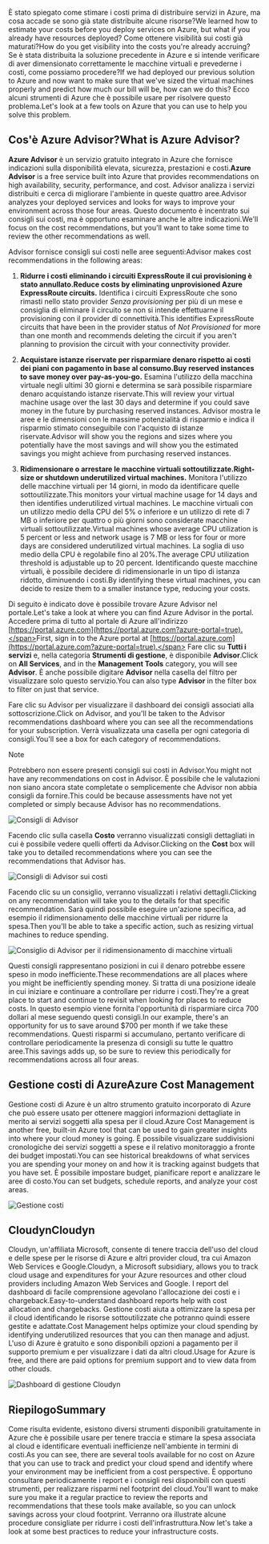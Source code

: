 <span data-ttu-id="85027-101">È stato spiegato come stimare i costi prima di distribuire servizi in Azure, ma cosa accade se sono già state distribuite alcune risorse?</span><span class="sxs-lookup"><span data-stu-id="85027-101">We learned how to estimate your costs before you deploy services on Azure, but what if you already have resources deployed?</span></span> <span data-ttu-id="85027-102">Come ottenere visibilità sui costi già maturati?</span><span class="sxs-lookup"><span data-stu-id="85027-102">How do you get visibility into the costs you're already accruing?</span></span> <span data-ttu-id="85027-103">Se è stata distribuita la soluzione precedente in Azure e si intende verificare di aver dimensionato correttamente le macchine virtuali e prevederne i costi, come possiamo procedere?</span><span class="sxs-lookup"><span data-stu-id="85027-103">If we had deployed our previous solution to Azure and now want to make sure that we've sized the virtual machines properly and predict how much our bill will be, how can we do this?</span></span> <span data-ttu-id="85027-104">Ecco alcuni strumenti di Azure che è possibile usare per risolvere questo problema.</span><span class="sxs-lookup"><span data-stu-id="85027-104">Let's look at a few tools on Azure that you can use to help you solve this problem.</span></span>

## <a name="what-is-azure-advisor"></a><span data-ttu-id="85027-105">Cos'è Azure Advisor?</span><span class="sxs-lookup"><span data-stu-id="85027-105">What is Azure Advisor?</span></span> 

<span data-ttu-id="85027-106">**Azure Advisor** è un servizio gratuito integrato in Azure che fornisce indicazioni sulla disponibilità elevata, sicurezza, prestazioni e costi.</span><span class="sxs-lookup"><span data-stu-id="85027-106">**Azure Advisor** is a free service built into Azure that provides recommendations on high availability, security, performance, and cost.</span></span> <span data-ttu-id="85027-107">Advisor analizza i servizi distribuiti e cerca di migliorare l'ambiente in queste quattro aree.</span><span class="sxs-lookup"><span data-stu-id="85027-107">Advisor analyzes your deployed services and looks for ways to improve your environment across those four areas.</span></span> <span data-ttu-id="85027-108">Questo documento è incentrato sui consigli sui costi, ma è opportuno esaminare anche le altre indicazioni.</span><span class="sxs-lookup"><span data-stu-id="85027-108">We'll focus on the cost recommendations, but you'll want to take some time to review the other recommendations as well.</span></span>

<span data-ttu-id="85027-109">Advisor fornisce consigli sui costi nelle aree seguenti:</span><span class="sxs-lookup"><span data-stu-id="85027-109">Advisor makes cost recommendations in the following areas:</span></span> 

1. <span data-ttu-id="85027-110">**Ridurre i costi eliminando i circuiti ExpressRoute il cui provisioning è stato annullato.**</span><span class="sxs-lookup"><span data-stu-id="85027-110">**Reduce costs by eliminating unprovisioned Azure ExpressRoute circuits.**</span></span> 
    <span data-ttu-id="85027-111">Identifica i circuiti ExpressRoute che sono rimasti nello stato provider *Senza provisioning* per più di un mese e consiglia di eliminare il circuito se non si intende effettuarne il provisioning con il provider di connettività.</span><span class="sxs-lookup"><span data-stu-id="85027-111">This identifies ExpressRoute circuits that have been in the provider status of *Not Provisioned* for more than one month and recommends deleting the circuit if you aren't planning to provision the circuit with your connectivity provider.</span></span>

2. <span data-ttu-id="85027-112">**Acquistare istanze riservate per risparmiare denaro rispetto ai costi dei piani con pagamento in base al consumo.**</span><span class="sxs-lookup"><span data-stu-id="85027-112">**Buy reserved instances to save money over pay-as-you-go.**</span></span> 
    <span data-ttu-id="85027-113">Esamina l'utilizzo della macchina virtuale negli ultimi 30 giorni e determina se sarà possibile risparmiare denaro acquistando istanze riservate.</span><span class="sxs-lookup"><span data-stu-id="85027-113">This will review your virtual machine usage over the last 30 days and determine if you could save money in the future by purchasing reserved instances.</span></span> <span data-ttu-id="85027-114">Advisor mostra le aree e le dimensioni con le massime potenzialità di risparmio e indica il risparmio stimato conseguibile con l'acquisto di istanze riservate.</span><span class="sxs-lookup"><span data-stu-id="85027-114">Advisor will show you the regions and sizes where you potentially have the most savings and will show you the estimated savings you might achieve from purchasing reserved instances.</span></span>
    
3. <span data-ttu-id="85027-115">**Ridimensionare o arrestare le macchine virtuali sottoutilizzate.**</span><span class="sxs-lookup"><span data-stu-id="85027-115">**Right-size or shutdown underutilized virtual machines.**</span></span> 
    <span data-ttu-id="85027-116">Monitora l'utilizzo delle macchine virtuali per 14 giorni, in modo da identificare quelle sottoutilizzate.</span><span class="sxs-lookup"><span data-stu-id="85027-116">This monitors your virtual machine usage for 14 days and then identifies underutilized virtual machines.</span></span> <span data-ttu-id="85027-117">Le macchine virtuali con un utilizzo medio della CPU del 5% o inferiore e un utilizzo di rete di 7 MB o inferiore per quattro o più giorni sono considerate macchine virtuali sottoutilizzate.</span><span class="sxs-lookup"><span data-stu-id="85027-117">Virtual machines whose average CPU utilization is 5 percent or less and network usage is 7 MB or less for four or more days are considered underutilized virtual machines.</span></span> <span data-ttu-id="85027-118">La soglia di uso medio della CPU è regolabile fino al 20%.</span><span class="sxs-lookup"><span data-stu-id="85027-118">The average CPU utilization threshold is adjustable up to 20 percent.</span></span> <span data-ttu-id="85027-119">Identificando queste macchine virtuali, è possibile decidere di ridimensionarle in un tipo di istanza ridotto, diminuendo i costi.</span><span class="sxs-lookup"><span data-stu-id="85027-119">By identifying these virtual machines, you can decide to resize them to a smaller instance type, reducing your costs.</span></span>

<span data-ttu-id="85027-120">Di seguito è indicato dove è possibile trovare Azure Advisor nel portale.</span><span class="sxs-lookup"><span data-stu-id="85027-120">Let's take a look at where you can find Azure Advisor in the portal.</span></span> <span data-ttu-id="85027-121">Accedere prima di tutto al portale di Azure all'indirizzo [https://portal.azure.com](https://portal.azure.com?azure-portal=true).</span><span class="sxs-lookup"><span data-stu-id="85027-121">First, sign in to the Azure portal at [https://portal.azure.com](https://portal.azure.com?azure-portal=true).</span></span> <span data-ttu-id="85027-122">Fare clic su **Tutti i servizi** e, nella categoria **Strumenti di gestione**, è disponibile **Advisor**.</span><span class="sxs-lookup"><span data-stu-id="85027-122">Click on **All Services**, and in the **Management Tools** category, you will see **Advisor**.</span></span> <span data-ttu-id="85027-123">È anche possibile digitare **Advisor** nella casella del filtro per visualizzare solo questo servizio.</span><span class="sxs-lookup"><span data-stu-id="85027-123">You can also type **Advisor** in the filter box to filter on just that service.</span></span> 

<span data-ttu-id="85027-124">Fare clic su Advisor per visualizzare il dashboard dei consigli associati alla sottoscrizione.</span><span class="sxs-lookup"><span data-stu-id="85027-124">Click on Advisor, and you'll be taken to the Advisor recommendations dashboard where you can see all the recommendations for your subscription.</span></span> <span data-ttu-id="85027-125">Verrà visualizzata una casella per ogni categoria di consigli.</span><span class="sxs-lookup"><span data-stu-id="85027-125">You'll see a box for each category of recommendations.</span></span> 

> [!NOTE]
> <span data-ttu-id="85027-126">Potrebbero non essere presenti consigli sui costi in Advisor.</span><span class="sxs-lookup"><span data-stu-id="85027-126">You might not have any recommendations on cost in Advisor.</span></span> <span data-ttu-id="85027-127">È possibile che le valutazioni non siano ancora state completate o semplicemente che Advisor non abbia consigli da fornire.</span><span class="sxs-lookup"><span data-stu-id="85027-127">This could be because assessments have not yet completed or simply because Advisor has no recommendations.</span></span>

![Consigli di Advisor](../media-drafts/3-advisor-recommendations.png)

<span data-ttu-id="85027-129">Facendo clic sulla casella **Costo** verranno visualizzati consigli dettagliati in cui è possibile vedere quelli offerti da Advisor.</span><span class="sxs-lookup"><span data-stu-id="85027-129">Clicking on the **Cost** box will take you to detailed recommendations where you can see the recommendations that Advisor has.</span></span>

![Consigli di Advisor sui costi](../media-drafts/3-advisor-cost-recommendations.png)

<span data-ttu-id="85027-131">Facendo clic su un consiglio, verranno visualizzati i relativi dettagli.</span><span class="sxs-lookup"><span data-stu-id="85027-131">Clicking on any recommendation will take you to the details for that specific recommendation.</span></span> <span data-ttu-id="85027-132">Sarà quindi possibile eseguire un'azione specifica, ad esempio il ridimensionamento delle macchine virtuali per ridurre la spesa.</span><span class="sxs-lookup"><span data-stu-id="85027-132">Then you'll be able to take a specific action, such as resizing virtual machines to reduce spending.</span></span>

![Consiglio di Advisor per il ridimensionamento di macchine virtuali](../media-drafts/3-advisor-resize-vm.png)

<span data-ttu-id="85027-134">Questi consigli rappresentano posizioni in cui il denaro potrebbe essere speso in modo inefficiente.</span><span class="sxs-lookup"><span data-stu-id="85027-134">These recommendations are all places where you might be inefficiently spending money.</span></span> <span data-ttu-id="85027-135">Si tratta di una posizione ideale in cui iniziare e continuare a controllare per ridurre i costi.</span><span class="sxs-lookup"><span data-stu-id="85027-135">They're a great place to start and continue to revisit when looking for places to reduce costs.</span></span> <span data-ttu-id="85027-136">In questo esempio viene fornita l'opportunità di risparmiare circa 700 dollari al mese seguendo questi consigli.</span><span class="sxs-lookup"><span data-stu-id="85027-136">In our example, there's an opportunity for us to save around $700 per month if we take these recommendations.</span></span> <span data-ttu-id="85027-137">Questi risparmi si accumulano, pertanto verificare di controllare periodicamente la presenza di consigli su tutte le quattro aree.</span><span class="sxs-lookup"><span data-stu-id="85027-137">This savings adds up, so be sure to review this periodically for recommendations across all four areas.</span></span>

## <a name="azure-cost-management"></a><span data-ttu-id="85027-138">Gestione costi di Azure</span><span class="sxs-lookup"><span data-stu-id="85027-138">Azure Cost Management</span></span>

<span data-ttu-id="85027-139">Gestione costi di Azure è un altro strumento gratuito incorporato di Azure che può essere usato per ottenere maggiori informazioni dettagliate in merito ai servizi soggetti alla spesa per il cloud.</span><span class="sxs-lookup"><span data-stu-id="85027-139">Azure Cost Management is another free, built-in Azure tool that can be used to gain greater insights into where your cloud money is going.</span></span> <span data-ttu-id="85027-140">È possibile visualizzare suddivisioni cronologiche dei servizi soggetti a spese e il relativo monitoraggio a fronte dei budget impostati.</span><span class="sxs-lookup"><span data-stu-id="85027-140">You can see historical breakdowns of what services you are spending your money on and how it is tracking against budgets that you have set.</span></span> <span data-ttu-id="85027-141">È possibile impostare budget, pianificare report e analizzare le aree di costo.</span><span class="sxs-lookup"><span data-stu-id="85027-141">You can set budgets, schedule reports, and analyze your cost areas.</span></span>

![Gestione costi](../media-drafts/3-cost-management.png)

## <a name="cloudyn"></a><span data-ttu-id="85027-143">Cloudyn</span><span class="sxs-lookup"><span data-stu-id="85027-143">Cloudyn</span></span> 

<span data-ttu-id="85027-144">Cloudyn, un'affiliata Microsoft, consente di tenere traccia dell'uso del cloud e delle spese per le risorse di Azure e altri provider cloud, tra cui Amazon Web Services e Google.</span><span class="sxs-lookup"><span data-stu-id="85027-144">Cloudyn, a Microsoft subsidiary, allows you to track cloud usage and expenditures for your Azure resources and other cloud providers including Amazon Web Services and Google.</span></span> <span data-ttu-id="85027-145">I report del dashboard di facile comprensione agevolano l'allocazione dei costi e i chargeback.</span><span class="sxs-lookup"><span data-stu-id="85027-145">Easy-to-understand dashboard reports help with cost allocation and chargebacks.</span></span> <span data-ttu-id="85027-146">Gestione costi aiuta a ottimizzare la spesa per il cloud identificando le risorse sottoutilizzate che potranno quindi essere gestite e adattate.</span><span class="sxs-lookup"><span data-stu-id="85027-146">Cost Management helps optimize your cloud spending by identifying underutilized resources that you can then manage and adjust.</span></span> <span data-ttu-id="85027-147">L'uso di Azure è gratuito e sono disponibili opzioni a pagamento per il supporto premium e per visualizzare i dati da altri cloud.</span><span class="sxs-lookup"><span data-stu-id="85027-147">Usage for Azure is free, and there are paid options for premium support and to view data from other clouds.</span></span> 

![Dashboard di gestione Cloudyn](../media-drafts/3-cloudyn-mgt-dash.png)

## <a name="summary"></a><span data-ttu-id="85027-149">Riepilogo</span><span class="sxs-lookup"><span data-stu-id="85027-149">Summary</span></span>

<span data-ttu-id="85027-150">Come risulta evidente, esistono diversi strumenti disponibili gratuitamente in Azure che è possibile usare per tenere traccia e stimare la spesa associata al cloud e identificare eventuali inefficienze nell'ambiente in termini di costi.</span><span class="sxs-lookup"><span data-stu-id="85027-150">As you can see, there are several tools available for no cost on Azure that you can use to track and predict your cloud spend and identify where your environment may be inefficient from a cost perspective.</span></span> <span data-ttu-id="85027-151">È opportuno consultare periodicamente i report e i consigli resi disponibili con questi strumenti, per realizzare risparmi nel footprint del cloud.</span><span class="sxs-lookup"><span data-stu-id="85027-151">You'll want to make sure you make it a regular practice to review the reports and recommendations that these tools make available, so you can unlock savings across your cloud footprint.</span></span> <span data-ttu-id="85027-152">Verranno ora illustrate alcune procedure consigliate per ridurre i costi dell'infrastruttura.</span><span class="sxs-lookup"><span data-stu-id="85027-152">Now let's take a look at some best practices to reduce your infrastructure costs.</span></span>
